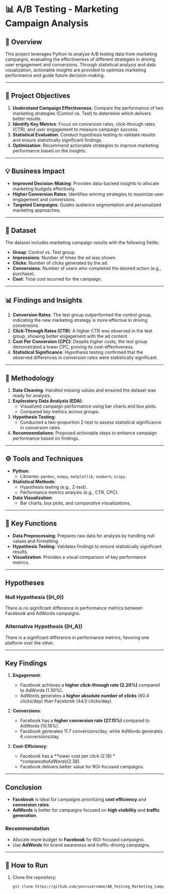 # **📊 A/B Testing - Marketing Campaign Analysis**

## **📖 Overview**
This project leverages Python to analyze A/B testing data from marketing campaigns, evaluating the effectiveness of different strategies in driving user engagement and conversions. Through statistical analysis and data visualization, actionable insights are provided to optimize marketing performance and guide future decision-making.

---

## **🎯 Project Objectives**
1. **Understand Campaign Effectiveness**: Compare the performance of two marketing strategies (Control vs. Test) to determine which delivers better results.
2. **Identify Key Metrics**: Focus on conversion rates, click-through rates (CTR), and user engagement to measure campaign success.
3. **Statistical Evaluation**: Conduct hypothesis testing to validate results and ensure statistically significant findings.
4. **Optimization**: Recommend actionable strategies to improve marketing performance based on the insights.

---

## **💡 Business Impact**
- **Improved Decision-Making**: Provides data-backed insights to allocate marketing budgets effectively.
- **Higher Conversion Rates**: Identifies winning strategies to maximize user engagement and conversions.
- **Targeted Campaigns**: Guides audience segmentation and personalized marketing approaches.

---

## **📁 Dataset**
The dataset includes marketing campaign results with the following fields:
- **Group**: Control vs. Test group.
- **Impressions**: Number of times the ad was shown.
- **Clicks**: Number of clicks generated by the ad.
- **Conversions**: Number of users who completed the desired action (e.g., purchase).
- **Cost**: Total cost incurred for the campaign.

---

## **📊 Findings and Insights**
1. **Conversion Rates**: The test group outperformed the control group, indicating the new marketing strategy is more effective in driving conversions.
2. **Click-Through Rates (CTR)**: A higher CTR was observed in the test group, showing better engagement with the ad content.
3. **Cost Per Conversion (CPC)**: Despite higher costs, the test group demonstrated a lower CPC, proving its cost-effectiveness.
4. **Statistical Significance**: Hypothesis testing confirmed that the observed differences in conversion rates were statistically significant.

---

## **🔬 Methodology**
1. **Data Cleaning**: Handled missing values and ensured the dataset was ready for analysis.
2. **Exploratory Data Analysis (EDA)**:
   - Visualized campaign performance using bar charts and box plots.
   - Compared key metrics across groups.
3. **Hypothesis Testing**:
   - Conducted a two-proportion Z-test to assess statistical significance in conversion rates.
4. **Recommendations**: Proposed actionable steps to enhance campaign performance based on findings.

---

## **⚙️ Tools and Techniques**
- **Python**:
  - Libraries: `pandas`, `numpy`, `matplotlib`, `seaborn`, `scipy`.
- **Statistical Methods**:
  - Hypothesis testing (e.g., Z-test).
  - Performance metrics analysis (e.g., CTR, CPC).
- **Data Visualization**:
  - Bar charts, box plots, and comparative visualizations.

---

## **📌 Key Functions**
- **Data Preprocessing**: Prepares raw data for analysis by handling null values and formatting.
- **Hypothesis Testing**: Validates findings to ensure statistically significant results.
- **Visualization**: Provides a visual comparison of key performance metrics.

---
## Hypotheses
### Null Hypothesis (\(H_0\))
There is no significant difference in performance metrics between Facebook and AdWords campaigns.

### Alternative Hypothesis (\(H_A\))
There is a significant difference in performance metrics, favoring one platform over the other.

---

## Key Findings
1. **Engagement**:
   - Facebook achieves a **higher click-through rate (2.20%)** compared to AdWords (1.30%).
   - AdWords generates a **higher absolute number of clicks** (60.4 clicks/day) than Facebook (44.0 clicks/day).

2. **Conversions**:
   - Facebook has a **higher conversion rate (27.15%)** compared to AdWords (10.18%).
   - Facebook generates 11.7 conversions/day, while AdWords generates 6 conversions/day.

3. **Cost-Efficiency**:
   - Facebook has a **lower cost per click ($2.18)** compared to AdWords ($2.38).
   - Facebook delivers better value for ROI-focused campaigns.

---

## Conclusion
- **Facebook** is ideal for campaigns prioritizing **cost efficiency** and **conversion rates**.
- **AdWords** is better for campaigns focused on **high visibility** and **traffic generation**.

### Recommendation
- Allocate more budget to **Facebook** for ROI-focused campaigns.
- Use **AdWords** for brand awareness and traffic-driving campaigns.

---

## **🚀 How to Run**
1. Clone the repository:
   ```bash
   git clone https://github.com/yourusername/AB_Testing_Marketing_Campaigns.git
